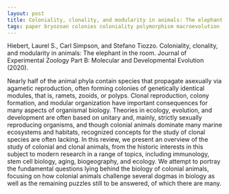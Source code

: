 ```yaml
---
layout: post
title: Coloniality, clonality, and modularity in animals: The elephant in the room
tags: paper bryozoan colonies coloniality polymorphism macroevolution
---
```


Hiebert, Laurel S., Carl Simpson, and Stefano Tiozzo. Coloniality, clonality, and modularity in animals: The elephant in the room. Journal of Experimental Zoology Part B: Molecular and Developmental Evolution (2020).

Nearly half of the animal phyla contain species that propagate asexually via agametic reproduction, often forming colonies of genetically identical modules, that is, ramets, zooids, or polyps. Clonal reproduction, colony formation, and modular organization have important consequences for many aspects of organismal biology. Theories in ecology, evolution, and development are often based on unitary and, mainly, strictly sexually reproducing organisms, and though colonial animals dominate many marine ecosystems and habitats, recognized concepts for the study of clonal species are often lacking. In this review, we present an overview of the study of colonial and clonal animals, from the historic interests in this subject to modern research in a range of topics, including immunology, stem cell biology, aging, biogeography, and ecology. We attempt to portray the fundamental questions lying behind the biology of colonial animals, focusing on how colonial animals challenge several dogmas in biology as well as the remaining puzzles still to be answered, of which there are many.
